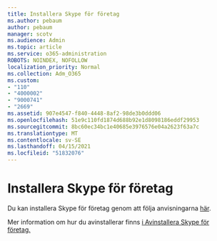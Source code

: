 ```yaml
---
title: Installera Skype för företag
ms.author: pebaum
author: pebaum
manager: scotv
ms.audience: Admin
ms.topic: article
ms.service: o365-administration
ROBOTS: NOINDEX, NOFOLLOW
localization_priority: Normal
ms.collection: Adm_O365
ms.custom:
- "110"
- "4000002"
- "9000741"
- "2669"
ms.assetid: 907e4547-f840-4448-8af2-98de3b0ddd06
ms.openlocfilehash: 51e9c110fd1874d688b92e1d8098186eddf29953
ms.sourcegitcommit: 8bc60ec34bc1e40685e3976576e04a2623f63a7c
ms.translationtype: MT
ms.contentlocale: sv-SE
ms.lasthandoff: 04/15/2021
ms.locfileid: "51832076"
---
```

# <a name="install-skype-for-business"></a>Installera Skype för företag

Du kan installera Skype för företag genom att följa anvisningarna  [här](https://support.office.com/article/Install-Skype-for-Business-8a0d4da8-9d58-44f9-9759-5c8f340cb3fb.aspx).

Mer information om hur du avinstallerar finns [i Avinstallera Skype för företag.](https://support.office.com/article/uninstall-skype-for-business-28c4a036-7f22-406c-b7f4-87894cbaf902)
